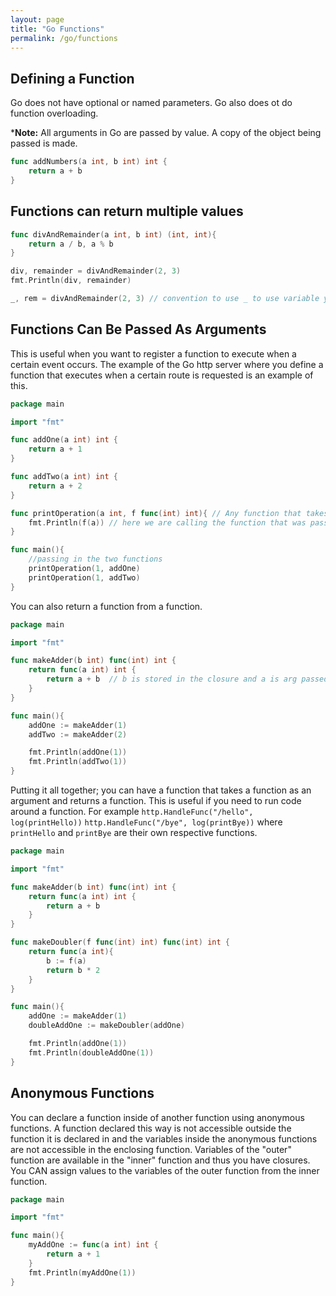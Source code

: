 ```yaml
---
layout: page
title: "Go Functions"
permalink: /go/functions
---
```


## Defining a Function

Go does not have optional or named parameters.  Go also does ot do function overloading.  

***Note:** All arguments in Go are passed by value.  A copy of the object being passed is made.

```go
func addNumbers(a int, b int) int {
    return a + b
}
```

## Functions can return multiple values

```go
func divAndRemainder(a int, b int) (int, int){
    return a / b, a % b
}

div, remainder = divAndRemainder(2, 3)
fmt.Println(div, remainder)

_, rem = divAndRemainder(2, 3) // convention to use _ to use variable you don't need as go makes you read variables that are declared.
```

## Functions Can Be Passed As Arguments

This is useful when you want to register a function to execute when a certain event occurs.  The example of the Go http server where you define a function that executes when a certain route is requested is an example of this.

```go
package main

import "fmt"

func addOne(a int) int {
    return a + 1
}

func addTwo(a int) int {
    return a + 2
}

func printOperation(a int, f func(int) int){ // Any function that takes int arg and returns int can be passed in here.
    fmt.Println(f(a)) // here we are calling the function that was passed ot us.
}

func main(){
    //passing in the two functions
    printOperation(1, addOne)
    printOperation(1, addTwo)
}
```

You can also return a function from a function.

```go
package main

import "fmt"

func makeAdder(b int) func(int) int {
    return func(a int) int {
        return a + b  // b is stored in the closure and a is arg passed when function is called.
    }
}

func main(){
    addOne := makeAdder(1)
    addTwo := makeAdder(2)

    fmt.Println(addOne(1))
    fmt.Println(addTwo(1))
}
```

Putting it all together; you can have a function that takes a function as an argument and returns a function.  This is useful if you need to run code around a function.  For example `http.HandleFunc("/hello", log(printHello))` `http.HandleFunc("/bye", log(printBye))` where `printHello` and `printBye` are their own respective functions.

```go
package main

import "fmt"

func makeAdder(b int) func(int) int {
    return func(a int) int {
        return a + b
    }
}

func makeDoubler(f func(int) int) func(int) int {
    return func(a int){
        b := f(a)
        return b * 2
    }
}

func main(){
    addOne := makeAdder(1)
    doubleAddOne := makeDoubler(addOne)

    fmt.Println(addOne(1))
    fmt.Println(doubleAddOne(1))
}
```

## Anonymous Functions

You can declare a function inside of another function using anonymous functions.  A function declared this way is not accessible outside the function it is declared in and the variables inside the anonymous functions are not accessible in the enclosing function.  Variables of the "outer" function are available in the "inner" function and thus you have closures.  You CAN assign values to the variables of the outer function from the inner function.

```go
package main

import "fmt"

func main(){
    myAddOne := func(a int) int {
        return a + 1
    }
    fmt.Println(myAddOne(1))
}
```
